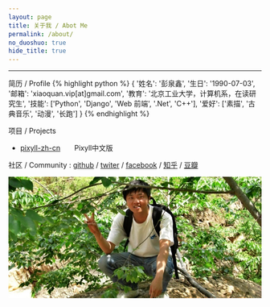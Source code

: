 ```yaml
---
layout: page
title: 关于我 / Abot Me 
permalink: /about/
no_duoshuo: true
hide_title: true
---
```

***
简历 / Profile
{% highlight python %}
{
    '姓名': '彭泉鑫',
    '生日': '1990-07-03',
    '邮箱': 'xiaoquan.vip[at]gmail.com',
    '教育': '北京工业大学，计算机系，在读研究生',
    '技能': ['Python', 'Django', 'Web 前端', '.Net', 'C++'],
    '爱好': ['素描', '古典音乐', '动漫', '长跑']
}
{% endhighlight %}


项目 / Projects

* [pixyll-zh-cn](https://github.com/ee0703/pixyll-zh-cn)　　Pixyll中文版


社区 / Community : [github](https://github.com/ee0703/)  /  [twiter](https://twitter.com/maxee0703)  /  [facebook](https://www.facebook.com/xiaoquan.forever)  /  [知乎](http://www.zhihu.com/people/peng-quan-xin)  /  [豆瓣](http://www.douban.com/people/ee_the_sage/)   


![desk](/images/CIMG2798.JPG)
